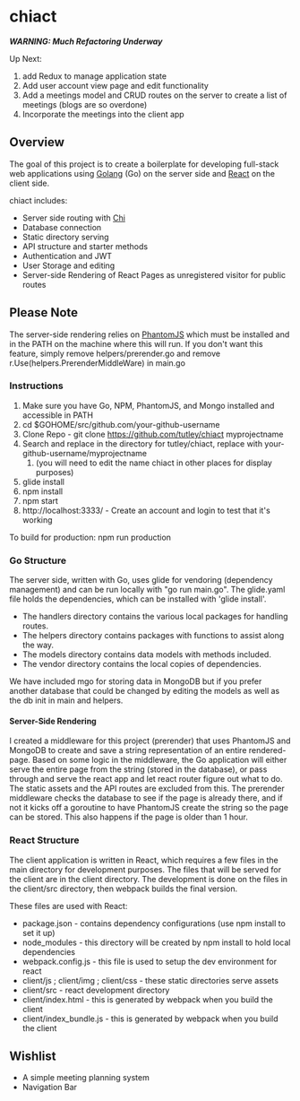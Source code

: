 # chiact

***WARNING: Much Refactoring Underway***

Up Next: 

1. add Redux to manage application state
2. Add user account view page and edit functionality
3. Add a meetings model and CRUD routes on the server to create a list of meetings (blogs are so overdone)
4. Incorporate the meetings into the client app

## Overview 

The goal of this project is to create a boilerplate for developing full-stack web applications using [Golang](https://golang.org) (Go) on the server side and [React](https://facebook.github.io/react/) on the client side.

chiact includes:
* Server side routing with [Chi](https://github.com/pressly/chi)
* Database connection
* Static directory serving
* API structure and starter methods
* Authentication and JWT
* User Storage and editing
* Server-side Rendering of React Pages as unregistered visitor for public routes

## Please Note
The server-side rendering relies on [PhantomJS](http://phantomjs.org/) which must be installed and in the PATH on the machine where this will run. If you don't want this feature, simply remove helpers/prerender.go and remove r.Use(helpers.PrerenderMiddleWare) in main.go

### Instructions
1. Make sure you have Go, NPM, PhantomJS, and Mongo installed and accessible in PATH
2. cd $GOHOME/src/github.com/your-github-username
3. Clone Repo - git clone https://github.com/tutley/chiact myprojectname
4. Search and replace in the directory for tutley/chiact, replace with your-github-username/myprojectname
      1. (you will need to edit the name chiact in other places for display purposes)
5. glide install
6. npm install
7. npm start
8. http://localhost:3333/ - Create an account and login to test that it's working

To build for production: npm run production

### Go Structure
The server side, written with Go, uses glide for vendoring (dependency management) and can be run locally with "go run main.go". The glide.yaml file holds the dependencies, which can be installed with 'glide install'.

* The handlers directory contains the various local packages for handling routes.
* The helpers directory contains packages with functions to assist along the way.
* The models directory contains data models with methods included.
* The vendor directory contains the local copies of dependencies.

We have included mgo for storing data in MongoDB but if you prefer another database that could be changed by editing the models as well as the db init in main and helpers.

#### Server-Side Rendering
I created a middleware for this project (prerender) that uses PhantomJS and MongoDB to create and save a string representation of an entire rendered-page. Based on some logic in the middleware, the Go application will either serve the entire page from the string (stored in the database), or pass through and serve the react app and let react router figure out what to do. The static assets and the API routes are excluded from this. The prerender middleware checks the database to see if the page is already there, and if not it kicks off a goroutine to have PhantomJS create the string so the page can be stored. This also happens if the page is older than 1 hour. 

### React Structure
The client application is written in React, which requires a few files in the main directory for development purposes. The files that will be served for the client are in the client directory. The development is done on the files in the client/src directory, then webpack builds the final version.

These files are used with React:
* package.json - contains dependency configurations (use npm install to set it up)
* node_modules - this directory will be created by npm install to hold local dependencies
* webpack.config.js - this file is used to setup the dev environment for react
* client/js ; client/img ; client/css - these static directories serve assets
* client/src - react development directory
* client/index.html - this is generated by webpack when you build the client
* client/index_bundle.js - this is generated by webpack when you build the client

## Wishlist
* A simple meeting planning system
* Navigation Bar

